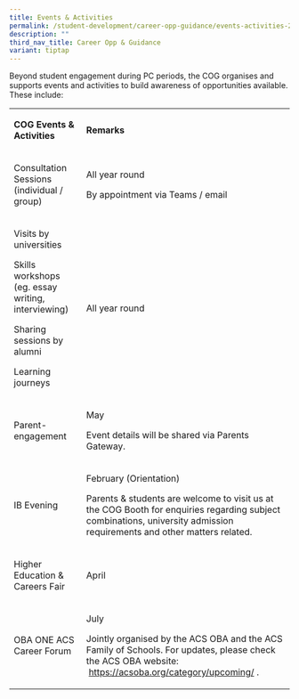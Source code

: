 ```yaml
---
title: Events & Activities
permalink: /student-development/career-opp-guidance/events-activities-2/
description: ""
third_nav_title: Career Opp & Guidance
variant: tiptap
---
```

<p>Beyond student engagement during PC periods, the COG organises and supports
events and activities to build awareness of opportunities available. These
include:</p>
<table style="minWidth: 50px">
<colgroup>
<col>
<col>
</colgroup>
<tbody>
<tr>
<td rowspan="1" colspan="1">
<p><strong>COG Events &amp; Activities</strong>
</p>
</td>
<td rowspan="1" colspan="1">
<p><strong>Remarks</strong>
</p>
</td>
</tr>
<tr>
<td rowspan="1" colspan="1">
<p>Consultation Sessions (individual / group)</p>
</td>
<td rowspan="1" colspan="1">
<p>All year round</p>
<p>By appointment via Teams / email</p>
</td>
</tr>
<tr>
<td rowspan="1" colspan="1">
<p>Visits by universities</p>
<p>Skills workshops (eg. essay writing, interviewing)</p>
<p>Sharing sessions by alumni</p>
<p>Learning journeys</p>
</td>
<td rowspan="1" colspan="1">
<p>All year round</p>
</td>
</tr>
<tr>
<td rowspan="1" colspan="1">
<p>Parent-engagement</p>
</td>
<td rowspan="1" colspan="1">
<p>May</p>
<p>Event details will be shared via Parents Gateway.</p>
</td>
</tr>
<tr>
<td rowspan="1" colspan="1">
<p>IB Evening</p>
</td>
<td rowspan="1" colspan="1">
<p>February (Orientation)</p>
<p>Parents &amp; students are welcome to visit us at the COG Booth for enquiries
regarding subject combinations, university admission requirements and other
matters related.</p>
</td>
</tr>
<tr>
<td rowspan="1" colspan="1">
<p>Higher Education &amp; Careers Fair</p>
</td>
<td rowspan="1" colspan="1">
<p>April</p>
</td>
</tr>
<tr>
<td rowspan="1" colspan="1">
<p>OBA ONE ACS Career Forum</p>
</td>
<td rowspan="1" colspan="1">
<p>July</p>
<p>Jointly organised by the ACS OBA and the ACS Family of Schools. For updates,
please check the ACS OBA website: &nbsp;<a href="https://acsoba.org/category/upcoming/" rel="noopener noreferrer nofollow" target="_blank">https://acsoba.org/category/upcoming/</a> .</p>
</td>
</tr>
</tbody>
</table>
<p></p>